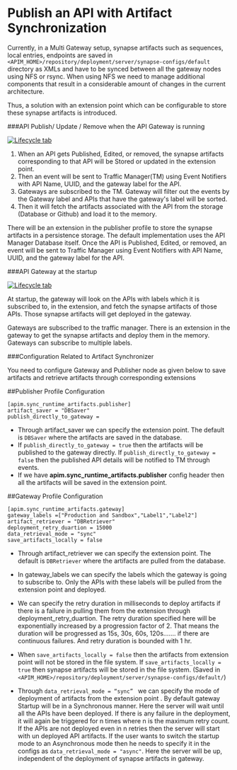 # Publish an API with Artifact Synchronization

Currently, in a Multi Gateway setup, synapse artifacts such as sequences, local entries, endpoints are saved in
` <APIM_HOME>/repository/deployment/server/synapse-configs/default` directory as XMLs and have to be synced between all the gateway nodes using NFS or rsync. 
When using NFS we need to manage additional components that result in a considerable amount of changes in the current architecture.

Thus, a solution with an extension point which can be configurable to store these synapse artifacts is introduced.


###API Publish/ Update / Remove when the API Gateway is running

  [![Lifecycle tab]({{base_path}}/assets/img/learn/sam.png)]({{base_path}}/assets/img/learn/sam.png)

1. When an API gets Published, Edited, or removed, the synapse artifacts corresponding to that API will be Stored or
 updated  in the extension point. 
2. Then an event will be sent to Traffic Manager(TM) using Event Notifiers with API Name, UUID, and the gateway label
 for the API.
3. Gateways are subscribed to the TM. Gateway will filter out the events by the Gateway label and APIs that have the
 gateway's label will be sorted. 
4. Then it will fetch the artifacts associated with the API from the storage (Database or Github) and load it to the
 memory.


There will be an extension in the publisher profile to store the synapse artifacts in a persistence storage. The default implementation uses the API Manager Database itself. Once the API is Published, Edited, or removed, an event will be sent to Traffic Manager using Event Notifiers with API Name, UUID, and the gateway label for the API. 


###API Gateway at the startup


  [![Lifecycle tab]({{base_path}}/assets/img/learn/gateway-startup.png)]({{base_path}}/assets/img/learn/gateway-startup.png)
  
At startup, the gateway will look on the APIs with labels which it is subscribed to, in the extension, and fetch the synapse artifacts of those APIs. Those synapse artifacts will get deployed in the gateway.

Gateways are subscribed to the traffic manager. There is an extension in the gateway to get the synapse artifacts and deploy them in the memory. Gateways can subscribe to multiple labels.

###Configuration Related to Artifact Synchronizer

You need to configure Gateway and Publisher node as given below to save artifacts and retrieve artifacts through
corresponding extensions

##Publisher Profile Configuration

```
[apim.sync_runtime_artifacts.publisher]
artifact_saver = "DBSaver"
publish_directly_to_gateway = 
```

 - Through artifact_saver we can specify the extension point. The default is `DBSaver` where the artifacts are saved in
 the database.
 - If `publish_directly_to_gateway = true` then the artifacts will be published to the gateway directly. If
 `publish_directly_to_gateway = false` then the published API details will be notified to TM through events.
 - If we have **apim.sync_runtime_artifacts.publisher** config header then all the artifacts will be saved in the
  extension
 point.


##Gateway Profile Configuration

```
[apim.sync_runtime_artifacts.gateway]
gateway_labels =["Production and Sandbox","Label1","Label2"]
artifact_retriever = "DBRetriever"
deployment_retry_duartion = 15000
data_retrieval_mode = "sync"
save_artifacts_locally = false
```


 - Through artifact_retriever we can specify the extension point. The default is `DBRetriever` where the artifacts are
  pulled from the database.
  
 - In gateway_labels we can specify the labels which the gateway is going to subscribe to. Only the APIs with these
  labels will be pulled from the extension point and deployed.
  
 - We can specify the retry duration in milliseconds to deploy artifacts if there is a failure in pulling them from the
  extension through deployment_retry_duartion. The retry duration specified here will be exponentially increased by a 
  progression factor of 2. That means the duration will be progressed as 15s, 30s, 60s, 120s……. if there are continuous
  failures. And retry duration is bounded with 1 hr.
   
 - When `save_artifacts_locally = false`  then the artifacts from extension point will not be stored in the file
  system. If `save_artifacts_locally = true` then synapse artifacts will be stored in the file system. (Saved in
   `<APIM_HOME>/repository/deployment/server/synapse-configs/default/`)
   
 - Through `data_retrieval_mode = “sync” ` we can specify the mode of deployment of artifacts from the extension point
 . By default gateway Startup will be in a Synchronous manner. Here the server will wait until all the APIs have been
  deployed. If there is any failure in the deployment, it will again be triggered for n times where n is the maximum
   retry count. If the APIs are not deployed even in n retries then the server will start with un deployed API artifacts.
   If the user wants to switch the startup mode to an Asynchronous mode then he needs to specify it in the configs as
  `data_retrieval_mode = "async"`. Here the server will be up, independent of the deployment of synapse artifacts in
   gateway.